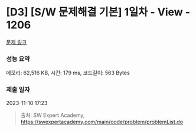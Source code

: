 # [D3] [S/W 문제해결 기본] 1일차 - View - 1206 

[문제 링크](https://swexpertacademy.com/main/code/problem/problemDetail.do?contestProbId=AV134DPqAA8CFAYh) 

### 성능 요약

메모리: 62,516 KB, 시간: 179 ms, 코드길이: 563 Bytes

### 제출 일자

2023-11-10 17:23



> 출처: SW Expert Academy, https://swexpertacademy.com/main/code/problem/problemList.do